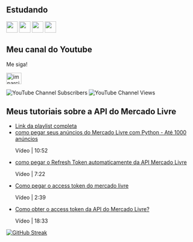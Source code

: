## Estudando
<img src="https://cdn.jsdelivr.net/gh/devicons/devicon@latest/icons/python/python-original.svg" width="30" height="30"/> <img src="https://cdn.jsdelivr.net/gh/devicons/devicon@latest/icons/css3/css3-original.svg" width="30" height="30"/> <img src="https://cdn.jsdelivr.net/gh/devicons/devicon@latest/icons/html5/html5-original.svg" width="30" height="30"/> <img src="https://cdn.jsdelivr.net/gh/devicons/devicon@latest/icons/javascript/javascript-original.svg" width="30" height="30"/>
<a href="https://twitter.com/" target="blank"><img src="https://img.shields.io/twitter/follow/?logo=twitter&style=for-the-badge" alt="" /></a>

## Meu canal do Youtube
Me siga!
<p align="left">
<a href="https://www.youtube.com/c/imparcialista" target="blank"><img align="center" src="https://raw.githubusercontent.com/rahuldkjain/github-profile-readme-generator/master/src/images/icons/Social/youtube.svg" alt="imparcialista" height="30" width="40" /></a>
</p>
<img alt="YouTube Channel Subscribers" src="https://img.shields.io/youtube/channel/subscribers/UC2vF0_RY5Bqk-tMUJDokHNA?label=Seguidores"> <img alt="YouTube Channel Views" src="https://img.shields.io/youtube/channel/views/UC2vF0_RY5Bqk-tMUJDokHNA?label=Visualiza%C3%A7%C3%B5es">

<h2>Meus tutoriais sobre a API do Mercado Livre</h2>


  <ul>
    <li>
      <a href="https://www.youtube.com/playlist?list=PL2un9yLp42zNa4vI4ZfQiy3ETDenXPe0T">Link da playlist completa</a>
    </li>
      <li>
          <a href="https://youtu.be/hBztnbjf0-I">como pegar seus anúncios do Mercado Livre com Python - Até 1000 anúncios</a>
          <p>Vídeo | 10:52</p>
      </li>
      <li>
          <a href="https://youtu.be/B8XP-5wwmBs">como pegar o Refresh Token automaticamente da API Mercado Livre</a>
          <p>Vídeo | 7:22</p>
      </li>
      <li>
          <a href="https://youtu.be/l4qpOFXlCmA">Como pegar o access token do mercado livre</a>
          <p>Vídeo | 2:39</p>
      </li>
      <li>
          <a href="https://youtu.be/y_Bo9dzVmv0">Como obter o access token da API do Mercado Livre?</a>
          <p>Vídeo | 18:33</p>
          </p>
      </li>
  </ul>

[![GitHub Streak](https://streak-stats.demolab.com?user=imparcialista&theme=dark&hide_border=true&locale=pt_BR&date_format=j%20M%5B%20Y%5D&mode=weekly)](https://git.io/streak-stats)

